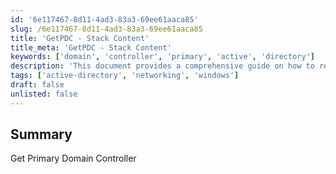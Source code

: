 ```yaml
---
id: '6e117467-8d11-4ad3-83a3-69ee61aaca85'
slug: /6e117467-8d11-4ad3-83a3-69ee61aaca85
title: 'GetPDC - Stack Content'
title_meta: 'GetPDC - Stack Content'
keywords: ['domain', 'controller', 'primary', 'active', 'directory']
description: 'This document provides a comprehensive guide on how to retrieve the Primary Domain Controller in a Windows environment, including the necessary commands and explanations to ensure proper execution.'
tags: ['active-directory', 'networking', 'windows']
draft: false
unlisted: false
---
```


## Summary

Get Primary Domain Controller
